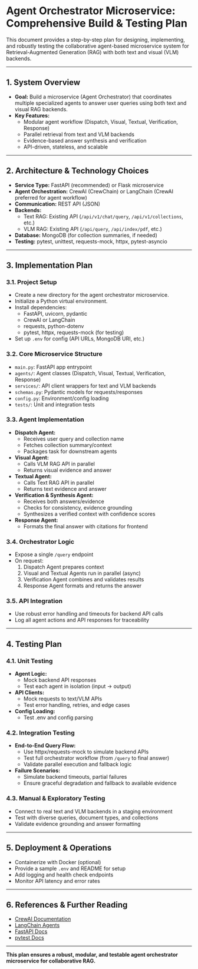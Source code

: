 # Agent Orchestrator Microservice: Comprehensive Build & Testing Plan

This document provides a step-by-step plan for designing, implementing, and robustly testing the collaborative agent-based microservice system for Retrieval-Augmented Generation (RAG) with both text and visual (VLM) backends.

---

## 1. System Overview

- **Goal:** Build a microservice (Agent Orchestrator) that coordinates multiple specialized agents to answer user queries using both text and visual RAG backends.
- **Key Features:**
  - Modular agent workflow (Dispatch, Visual, Textual, Verification, Response)
  - Parallel retrieval from text and VLM backends
  - Evidence-based answer synthesis and verification
  - API-driven, stateless, and scalable

---

## 2. Architecture & Technology Choices

- **Service Type:** FastAPI (recommended) or Flask microservice
- **Agent Orchestration:** CrewAI (CrewChain) or LangChain (CrewAI preferred for agent workflow)
- **Communication:** REST API (JSON)
- **Backends:**
  - Text RAG: Existing API (`/api/v1/chat/query`, `/api/v1/collections`, etc.)
  - VLM RAG: Existing API (`/api/query`, `/api/index/pdf`, etc.)
- **Database:** MongoDB (for collection summaries, if needed)
- **Testing:** pytest, unittest, requests-mock, httpx, pytest-asyncio

---

## 3. Implementation Plan

### 3.1. Project Setup
- Create a new directory for the agent orchestrator microservice.
- Initialize a Python virtual environment.
- Install dependencies:
  - FastAPI, uvicorn, pydantic
  - CrewAI or LangChain
  - requests, python-dotenv
  - pytest, httpx, requests-mock (for testing)
- Set up `.env` for config (API URLs, MongoDB URI, etc.)

### 3.2. Core Microservice Structure
- `main.py`: FastAPI app entrypoint
- `agents/`: Agent classes (Dispatch, Visual, Textual, Verification, Response)
- `services/`: API client wrappers for text and VLM backends
- `schemas.py`: Pydantic models for requests/responses
- `config.py`: Environment/config loading
- `tests/`: Unit and integration tests

### 3.3. Agent Implementation
- **Dispatch Agent:**
  - Receives user query and collection name
  - Fetches collection summary/context
  - Packages task for downstream agents
- **Visual Agent:**
  - Calls VLM RAG API in parallel
  - Returns visual evidence and answer
- **Textual Agent:**
  - Calls Text RAG API in parallel
  - Returns text evidence and answer
- **Verification & Synthesis Agent:**
  - Receives both answers/evidence
  - Checks for consistency, evidence grounding
  - Synthesizes a verified context with confidence scores
- **Response Agent:**
  - Formats the final answer with citations for frontend

### 3.4. Orchestrator Logic
- Expose a single `/query` endpoint
- On request:
  1. Dispatch Agent prepares context
  2. Visual and Textual Agents run in parallel (async)
  3. Verification Agent combines and validates results
  4. Response Agent formats and returns the answer

### 3.5. API Integration
- Use robust error handling and timeouts for backend API calls
- Log all agent actions and API responses for traceability

---

## 4. Testing Plan

### 4.1. Unit Testing
- **Agent Logic:**
  - Mock backend API responses
  - Test each agent in isolation (input → output)
- **API Clients:**
  - Mock requests to text/VLM APIs
  - Test error handling, retries, and edge cases
- **Config Loading:**
  - Test .env and config parsing

### 4.2. Integration Testing
- **End-to-End Query Flow:**
  - Use httpx/requests-mock to simulate backend APIs
  - Test full orchestrator workflow (from `/query` to final answer)
  - Validate parallel execution and fallback logic
- **Failure Scenarios:**
  - Simulate backend timeouts, partial failures
  - Ensure graceful degradation and fallback to available evidence

### 4.3. Manual & Exploratory Testing
- Connect to real text and VLM backends in a staging environment
- Test with diverse queries, document types, and collections
- Validate evidence grounding and answer formatting

---

## 5. Deployment & Operations
- Containerize with Docker (optional)
- Provide a sample `.env` and README for setup
- Add logging and health check endpoints
- Monitor API latency and error rates

---

## 6. References & Further Reading
- [CrewAI Documentation](https://docs.crewai.com/)
- [LangChain Agents](https://python.langchain.com/docs/modules/agents/)
- [FastAPI Docs](https://fastapi.tiangolo.com/)
- [pytest Docs](https://docs.pytest.org/)

---

**This plan ensures a robust, modular, and testable agent orchestrator microservice for collaborative RAG.**
